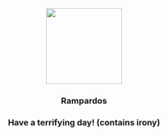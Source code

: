<p align="center">
    <img src="https://raw.githubusercontent.com/PokeAPI/sprites/master/sprites/pokemon/409.png" width="150" height="150">
</p>
<h3 align="center"> <b>Rampardos</b></h3>
<h3 align="center">Have a terrifying day! (contains irony)</h3>

